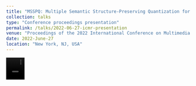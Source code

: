 ```yaml
---
title: "MSSPQ: Multiple Semantic Structure-Preserving Quantization for Cross-Modal Retrieval"
collection: talks
type: "Conference proceedings presentation"
permalink: /talks/2022-06-27-icmr-presentation
venue: "Proceedings of the 2022 International Conference on Multimedia Retrieval"
date: 2022-June-27
location: "New York, NJ, USA"
---
```


<video width="50" height="60" controls>
  <source src="../files/talks_files/ICMR2022_MSSPQ.mp4" type="video/mp4">
</video>
